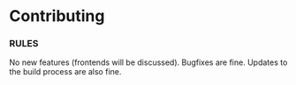 # Contributing

### RULES
No new features (frontends will be discussed).
Bugfixes are fine.
Updates to the build process are also fine.
